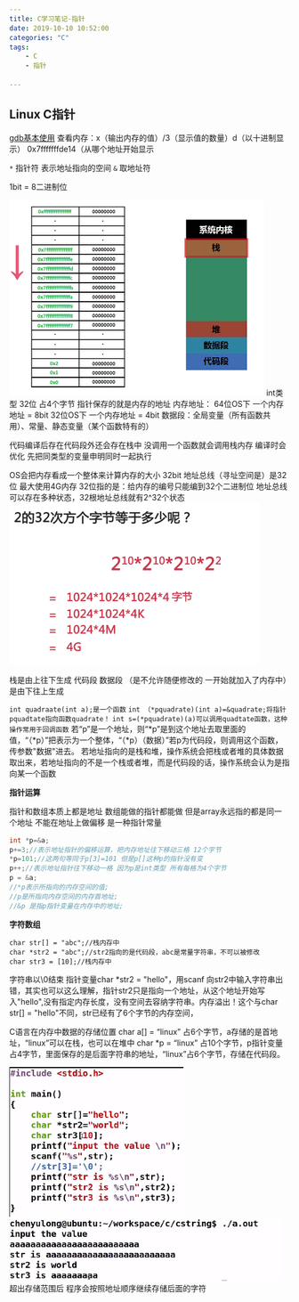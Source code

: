 ```yaml
---
title: C学习笔记-指针
date: 2019-10-10 10:52:00
categories: "C"
tags:
	- C
	- 指针

---
```

## Linux C指针

[gdb基本使用](https://www.cnblogs.com/HKUI/p/8955443.html)
查看内存：x（输出内存的值）/3（显示值的数量）d（以十进制显示） 0x7fffffffde14（从哪个地址开始显示

`*`  指针符 表示地址指向的空间
`&` 取地址符
 
 1bit = 8二进制位
<!--more-->
![Alt text](c-note-linux/c-note-linux-1.png)
int类型 32位 占4个字节
指针保存的就是内存的地址
内存地址：
64位OS下 一个内存地址 = 8bit
32位OS下 一个内存地址 = 4bit
数据段：全局变量（所有函数共用）、常量、静态变量（某个函数特有的）

代码编译后存在代码段外还会存在栈中
没调用一个函数就会调用栈内存
编译时会优化 先把同类型的变量申明同时一起执行

OS会把内存看成一个整体来计算内存的大小
32bit 地址总线（寻址空间是）是32位 最大使用4G内存
32位指的是：给内存的编号只能编到32个二进制位
地址总线可以存在多种状态，32根地址总线就有2^32个状态
![Alt text](c-note-linux/c-note-linux-2.png)

栈是由上往下生成 
代码段 数据段 （是不允许随便修改的 一开始就加入了内存中）是由下往上生成

`int quadraate(int a);是一个函数`
`int （*pquadrate)(int a)=&quadrate;将指针pquadtate指向函数quadrate！`
`int s=(*pquadrate)(a)可以调用quadtate函数，这种操作常用于回调函数`
若“p”是一个地址，则“\*p”是到这个地址去取里面的值，“（\*p）”把表示为一个整体，“（\*p）（数据）”若p为代码段，则调用这个函数，传参数"数据"进去。
若地址指向的是栈和堆，操作系统会把栈或者堆的具体数据取出来，若地址指向的不是一个栈或者堆，而是代码段的话，操作系统会认为是指向某一个函数

**指针运算**

指针和数组本质上都是地址 数组能做的指针都能做
但是array永远指的都是同一个地址 不能在地址上做偏移 是一种指针常量

```cpp
int *p=&a;
p+=3;//表示地址指针的偏移运算，把内存地址往下移动三格 12个字节
*p=101;//这两句等同于p[3]=101 但是p[]这种p的指针没有变
p++;//表示地址指针往下移动一格 因为p是int类型 所有每格为4个字节
p = &a;
//*p表示所指向的内存空间的值;
//p是所指向内存空间的内存首地址;
//&p 是指p指针变量在内存中的地址;
```

**字符数组**
```
char str[] = "abc";//栈内存中
char *str2 = "abc";//str2指向的是代码段，abc是常量字符串，不可以被修改
char str3 = [10];//栈内存中
```
字符串以\0结束 
指针变量char *str2 = "hello"，用scanf 向str2中输入字符串出错，其实也可以这么理解，指针str2只是指向一个地址，从这个地址开始写入"hello",没有指定内存长度，没有空间去容纳字符串。内存溢出！这个与char str[] = "hello"不同，str已经有了6个字节的内存空间，

C语言在内存中数据的存储位置
char a[] = “linux” 
占6个字节，a存储的是首地址，“linux”可以在栈，也可以在堆中 
char *p = “linux” 
占10个字节，p指针变量占4字节，里面保存的是后面字符串的地址，“linux”占6个字节，存储在代码段。

![代码](c-note-linux/c-note-linux-3.png)
![输出](c-note-linux/c-note-linux-4.png)
超出存储范围后 程序会按照地址顺序继续存储后面的字符 